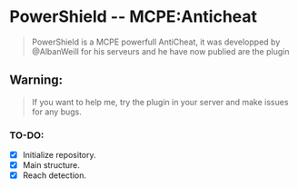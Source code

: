 # PowerShield -- MCPE:Anticheat

>  PowerShield is a MCPE powerfull AntiCheat, it was developped by @AlbanWeill for his serveurs and he have now publied are the plugin

## Warning: 
> If you want to help me, try the plugin in your server and make issues for any bugs.

### TO-DO:

- [x] Initialize repository.
- [x] Main structure.
- [x] Reach detection.